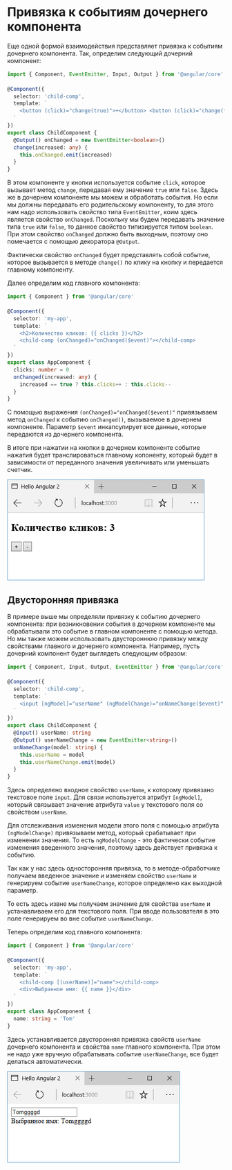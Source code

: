 # Привязка к событиям дочернего компонента

Еще одной формой взаимодействия представляет привязка к событиям дочернего компонента. Так, определим следующий дочерний компонент:

```typescript
import { Component, EventEmitter, Input, Output } from '@angular/core'

@Component({
  selector: 'child-comp',
  template: `
    <button (click)="change(true)">+</button> <button (click)="change(false)">-</button>
  `
})
export class ChildComponent {
  @Output() onChanged = new EventEmitter<boolean>()
  change(increased: any) {
    this.onChanged.emit(increased)
  }
}
```

В этом компоненте у кнопки используется событие `click`, которое вызывает метод `change`, передавая ему значение `true` или `false`. Здесь же в дочернем компоненте мы можем и обработать события. Но если мы должны передавать его родительскому компоненту, то для этого нам надо использовать свойство типа `EventEmitter`, коим здесь является свойство `onChanged`. Поскольку мы будем передавать значение типа `true` или `false`, то данное свойство типизируется типом `boolean`. При этом свойство `onChanged` должно быть выходным, поэтому оно помечается с помощью декоратора `@Output`.

Фактически свойство `onChanged` будет представлять собой событие, которое вызывается в методе `change()` по клику на кнопку и передается главному компоненту.

Далее определим код главного компонента:

```typescript
import { Component } from '@angular/core'

@Component({
  selector: 'my-app',
  template: `
    <h2>Количество кликов: {{ clicks }}</h2>
    <child-comp (onChanged)="onChanged($event)"></child-comp>
  `
})
export class AppComponent {
  clicks: number = 0
  onChanged(increased: any) {
    increased == true ? this.clicks++ : this.clicks--
  }
}
```

С помощью выражения `(onChanged)="onChanged($event)"` привязываем метод `onChanged` к событию `onChanged()`, вызываемое в дочернем компоненте. Параметр `$event` инкапсулирует все данные, которые передаются из дочернего компонента.

В итоге при нажатии на кнопки в дочернем компоненте событие нажатия будет транслироваться главному копоненту, который будет в зависимости от переданного значения увеличивать или уменьшать счетчик.

![Скриншот компонента](bind-events-child-1.png)

## Двусторонняя привязка

В примере выше мы определяли привязку к событию дочернего компонента: при возникновении события в дочернем компоненте мы обрабатывали это событие в главном компоненте с помощью метода. Но мы также можем использовать двустороннюю привязку между свойствами главного и дочернего компонента. Например, пусть дочерний компонент будет выглядеть следующим образом:

```typescript
import { Component, Input, Output, EventEmitter } from '@angular/core'

@Component({
  selector: 'child-comp',
  template: `
    <input [ngModel]="userName" (ngModelChange)="onNameChange($event)" />
  `
})
export class ChildComponent {
  @Input() userName: string
  @Output() userNameChange = new EventEmitter<string>()
  onNameChange(model: string) {
    this.userName = model
    this.userNameChange.emit(model)
  }
}
```

Здесь определено входное свойство `userName`, к которому привязано текстовое поле `input`. Для связи используется атрибут `[ngModel]`, который связывает значение атрибута `value` у текстового поля со свойством `userName`.

Для отслеживания изменения модели этого поля с помощью атрибута `(ngModelChange)` привязываем метод, который срабатывает при изменении значения. То есть `ngModelChange` - это фактически событие изменения введенного значения, поэтому здесь действует привязка к событию.

Так как у нас здесь односторонняя привязка, то в методе-обработчике получаем введенное значение и изменяем свойство `userName` и генерируем событие `userNameChange`, которое определено как выходной параметр.

То есть здесь извне мы получаем значение для свойства `userName` и устанавливаем его для текстового поля. При вводе пользователя в это поле генерируем во вне событие `userNameChange`.

Теперь определим код главного компонента:

```typescript
import { Component } from '@angular/core'

@Component({
  selector: 'my-app',
  template: `
    <child-comp [(userName)]="name"></child-comp>
    <div>Выбранное имя: {{ name }}</div>
  `
})
export class AppComponent {
  name: string = 'Tom'
}
```

Здесь устанавливается двусторонняя привязка свойств `userName` дочернего компонента и свойства `name` главного компонента. При этом не надо уже вручную обрабатывать событиe `userNameChange`, все будет делаться автоматически.

![Скриншот компонента](bind-events-child-2.png)
